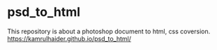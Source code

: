 # psd_to_html
This repository is about a photoshop document to html, css coversion.
https://kamrulhaider.github.io/psd_to_html/
